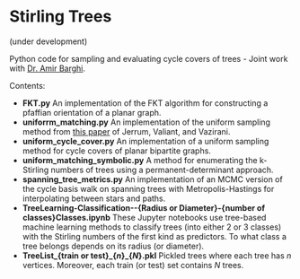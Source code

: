 # Stirling Trees 
(under development)

Python code for sampling and evaluating cycle covers of trees - Joint work with <a href ="https://www.smcvt.edu/pages/get-to-know-us/faculty/amir-barghi.aspx">Dr. Amir Barghi</a>.
  
 Contents:
 <ul>
  <li><b>FKT.py</b> An implementation of the FKT algorithm for constructing a pfaffian orientation of a planar graph.  </li>
  <li> <b>uniforrm_matching.py</b> An implementation of the uniform sampling method from <a href=" "> this paper</a> of Jerrum, Valiant, and Vazirani. </li>
  <li> <b>uniform_cycle_cover.py</b> An implementation of a uniform sampling method for cycle covers of planar bipartite graphs. </li>
  <li> <b>uniform_matching_symbolic.py</b> A method for enumerating the k-Stirling numbers of trees using a permanent-determinant approach. </li>
  <li> <b>spanning_tree_metrics.py</b> An implementation of an MCMC version of the cycle basis walk on spanning trees with Metropolis-Hastings for interpolating between stars and paths.  </li>
  <li><b>TreeLearning-Classification--{Radius or Diameter}-{number of classes}Classes.ipynb</b> These Jupyter notebooks use tree-based machine learning methods to classify trees (into either 2 or 3 classes) with the Stirling numbers of the first kind as predictors. To what class a tree belongs depends on its radius (or diameter).</li>
  <li><b>TreeList_{train or test}_{<i>n</i>}_{<i>N</i>}.pkl</b> Pickled trees where each tree has <i>n</i> vertices. Moreover, each train (or test) set contains <i>N</i> trees. </li>
  </ul>
  
  
